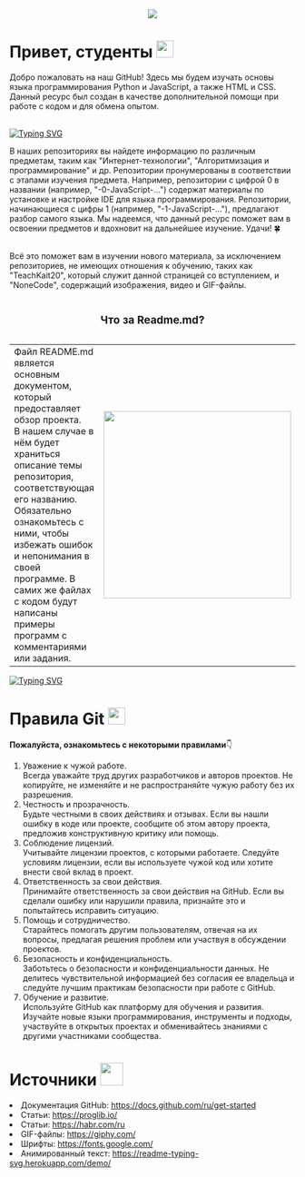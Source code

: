 <div id="header" align="center">
  <img src="https://github.com/TeachKait20/NoneCode/blob/main/banner%20readme%20git%20kait20.png?raw=true"/>
</div>

<h1>
  Привет, студенты
  <img src="https://media.giphy.com/media/hvRJCLFzcasrR4ia7z/giphy.gif" width="30px"/>
</h1>

<p>
  Добро пожаловать на наш GitHub! Здесь мы будем изучать основы языка программирования Python и JavaScript, а также HTML и CSS. Данный ресурс был создан в качестве дополнительной помощи при работе с кодом и для обмена опытом.<br><br>

<a href="https://git.io/typing-svg"><img src="https://readme-typing-svg.herokuapp.com?font=Inconsolata&duration=6000&pause=4000&color=1AB30B&random=false&width=435&height=30&lines=%23+my+first+program;print(%22Hello%2C+World!%22)+" alt="Typing SVG" /></a>
  
  В наших репозиториях вы найдете информацию по различным предметам, таким как "Интернет-технологии", "Алгоритмизация и программирование" и др. Репозитории пронумерованы в соответствии с этапами изучения предмета. Например, репозитории с цифрой 0 в названии (например, "-0-JavaScript-...") содержат материалы по установке и настройке IDE для языка программирования. Репозитории, начинающиеся с цифры 1 (например, "-1-JavaScript-..."), предлагают разбор самого языка. Мы надеемся, что данный ресурс поможет вам в освоении предметов и вдохновит на дальнейшее изучение. Удачи! 🍀<br><br>

  
  Всё это поможет вам в изучении нового материала, за исключением репозиториев, не имеющих отношения к обучению, таких как "TeachKait20", который служит данной страницей со вступлением, и "NoneCode", содержащий изображения, видео и GIF-файлы.
</p>

<table>
  <caption><h3>Что за Readme.md?</h3></caption>
  <tr>
    <td style="vertical-align: middle;">Файл README.md является основным документом, который предоставляет обзор проекта.<br>
      В нашем случае в нём будет храниться описание темы репозитория, соответствующая<br>
      его названию. Обязательно ознакомьтесь с ними, чтобы избежать ошибок<br> 
      и непонимания в своей программе. В самих же файлах с кодом будут написаны примеры программ с комментариями или задания.
    </td>
    <td><img src="https://media3.giphy.com/media/v1.Y2lkPTc5MGI3NjExejVyZGR0ZTVqNDlwbjhyeDJ1djN3eGhkZ2R2N2ZrY3gzMG5xb2QzdSZlcD12MV9pbnRlcm5hbF9naWZfYnlfaWQmY3Q9Zw/HLB0nLA36GCCo6JuB5/giphy.webp" width="330"></td>
  </tr>
</table>

<a href="https://git.io/typing-svg"><img src="https://readme-typing-svg.herokuapp.com?font=Inconsolata&duration=6000&pause=4000&color=1AB30B&random=false&width=435&lines=study+%3D+True;%23+Good+luck!" alt="Typing SVG" /></a>

<h1>
  Правила Git
  <img src="https://media1.giphy.com/media/v1.Y2lkPTc5MGI3NjExZ3UybHY5eXhjb3UwaGM5bmw2MWY4ODd0Z3ZoY2c1eHVpazZsenFzMiZlcD12MV9pbnRlcm5hbF9naWZfYnlfaWQmY3Q9Zw/du3J3cXyzhj75IOgvA/giphy.webp" width="30px"/>
</h1>
<p><b>Пожалуйста, ознакомьтесь с некоторыми правилами</b>👇</p>

1. Уважение к чужой работе.<br>Всегда уважайте труд других разработчиков и авторов проектов. Не копируйте, не изменяйте и не распространяйте чужую работу без их разрешения.
2. Честность и прозрачность.<br>Будьте честными в своих действиях и отзывах. Если вы нашли ошибку в коде или проекте, сообщите об этом автору проекта, предложив конструктивную критику или помощь.
3. Соблюдение лицензий.<br>Учитывайте лицензии проектов, с которыми работаете. Следуйте условиям лицензии, если вы используете чужой код или хотите внести свой вклад в проект.
4. Ответственность за свои действия.<br>Принимайте ответственность за свои действия на GitHub. Если вы сделали ошибку или нарушили правила, признайте это и попытайтесь исправить ситуацию.
5. Помощь и сотрудничество.<br>Старайтесь помогать другим пользователям, отвечая на их вопросы, предлагая решения проблем или участвуя в обсуждении проектов.
6. Безопасность и конфиденциальность.<br>Заботьтесь о безопасности и конфиденциальности данных. Не делитесь чувствительной информацией без согласия ее владельца и следуйте лучшим практикам безопасности при работе с GitHub.
7. Обучение и развитие.<br>Используйте GitHub как платформу для обучения и развития. Изучайте новые языки программирования, инструменты и подходы, участвуйте в открытых проектах и обменивайтесь знаниями с другими участниками сообщества.


<h1>
  Источники
  <img src="https://media0.giphy.com/media/v1.Y2lkPTc5MGI3NjExNThtYzJiaDYycm9kYjFmOGV4dHBhaHkyM2I5cnM2N3ZsNnZsbDdmMyZlcD12MV9pbnRlcm5hbF9naWZfYnlfaWQmY3Q9Zw/u72zG5iGs0ilVhXnIL/giphy.webp" width="40px"/>
</h1
  
- Документация GitHub: https://docs.github.com/ru/get-started
- Статьи: https://proglib.io/
- Статьи: https://habr.com/ru
- GIF-файлы: https://giphy.com/
- Шрифты: https://fonts.google.com/
- Анимированный текст: https://readme-typing-svg.herokuapp.com/demo/
